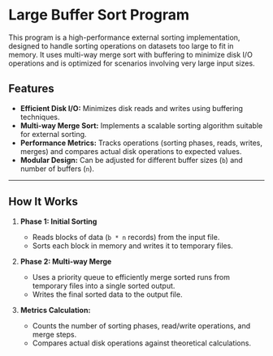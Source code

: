 # Large Buffer Sort Program

This program is a high-performance external sorting implementation, designed to handle sorting operations on datasets too large to fit in memory. It uses multi-way merge sort with buffering to minimize disk I/O operations and is optimized for scenarios involving very large input sizes.

## Features

- **Efficient Disk I/O:** Minimizes disk reads and writes using buffering techniques.
- **Multi-way Merge Sort:** Implements a scalable sorting algorithm suitable for external sorting.
- **Performance Metrics:** Tracks operations (sorting phases, reads, writes, merges) and compares actual disk operations to expected values.
- **Modular Design:** Can be adjusted for different buffer sizes (`b`) and number of buffers (`n`).

---

## How It Works

1. **Phase 1: Initial Sorting**
   - Reads blocks of data (`b * n` records) from the input file.
   - Sorts each block in memory and writes it to temporary files.

2. **Phase 2: Multi-way Merge**
   - Uses a priority queue to efficiently merge sorted runs from temporary files into a single sorted output.
   - Writes the final sorted data to the output file.

3. **Metrics Calculation:**
   - Counts the number of sorting phases, read/write operations, and merge steps.
   - Compares actual disk operations against theoretical calculations.
